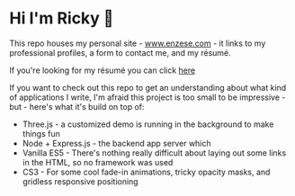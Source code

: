 # Hi I'm Ricky 👋

This repo houses my personal site - www.enzese.com - it links to my professional profiles, a form to contact me, and my résumé.

If you're looking for my résumé you can click <a href="">here</a>

If you want to check out this repo to get an understanding about what kind of applications I write, I'm afraid this project is too small to be impressive - but - here's what it's build on top of:

- Three.js - a customized demo is running in the background to make things fun
- Node + Express.js - the backend app server which 
- Vanilla ES5 - There's nothing really difficult about laying out some links in the HTML, so no framework was used
- CS3 - For some cool fade-in animations, tricky opacity masks, and gridless responsive positioning 

